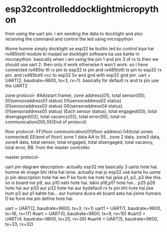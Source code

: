 # esp32controlleddocklightmicropython
from using the uart pin. i am sending the data to docklight and also receiving the command and control the led using micropython

#isme humne simply docklight se esp32 ke builtin led ko control kiya hai rs485tottl module ki madad se docklight software ka use karke in micropython. basically when i am using the pin 1 and pin 3 of rs tx then we should use uart 2. then only it work otherwise it won't work. so i have connected rs485to ttl rx pin to esp32 tx pin and rs485tottl tx pin to esp32 rx pin. and rs485tottl vcc to esp32 5v and gnd with esp32 gnd pin. uart = UART(2, baudrate=9600, tx=3, rx=1). basically for default rx and tx pin use the UART2 

zone protocol- #AA(start frame), zone address(01), total sensor(05), 00(sensoraddress01 status) 01(sensoraddress02 status) 01(sensoraddress03 status) 00(sensoraddress04 status) 01(sensoraddress05 status) (Each sensor status), total engaged(03), total disengaged(02), total vacancy(02), total error(00), total no communication(00),55(End of protocol)

floor protocol- FF(floor communication)01(floor address) 04(total zones connected) EE(end of floor) zone 1 data AA to 55 , zone 2 data, zone3 data, zone4 data, total sensor, total engaged, total disengaged, total vacancy, total error, BB. from the master controller.

master protocol- 





uart pin diagram description-  actually esp32 me basically 3 uarts hote hai. humne ek image bhi rkha hai isme. actually mai jo esp32 use karta hu usme jo pin description hote hai wo P ke form me hote hai jaise p1, p2, p3 like this. so is board me p9, aur p10 nahi hote hai. lekin p16,p17 hote hai... p25 p26 hote hai aur p33 aur p32 hote hai aur bydefault rx tx pin bhi hote hai jise hum p3 aur p1 kahte hai... aur humara dusra ek board aata hai jisme humara D ke form me pin define hote hai

uart = UART(2, baudrate=9600, tx=3, rx=1)
uart1 = UART(1, baudrate=9600, tx=16, rx=17)
#uart = UART(0, baudrate=9600, tx=9, rx=10)
#uart3 = UART(4, baudrate=9600, tx=25, rx=26)
#uart4 = UART(5, baudrate=9600, tx=33, rx=32)
